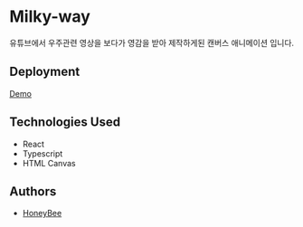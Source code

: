 # Milky-way

유튜브에서 우주관련 영상을 보다가 영감을 받아 제작하게된 캔버스 애니메이션 입니다.
<br>

## Deployment

[Demo](https://Honey-Bi.github.io/milky-way/)

## Technologies Used

- React
- Typescript
- HTML Canvas

## Authors

- [HoneyBee](https://github.com/Honey-Bi)
